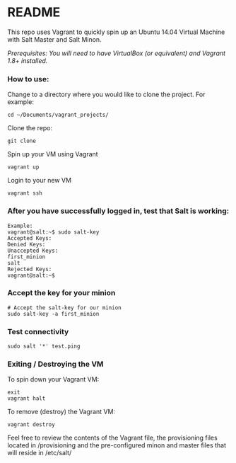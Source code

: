 # README

This repo uses Vagrant to quickly spin up an Ubuntu 14.04 Virtual Machine with Salt Master and Salt Minon.

*Prerequisites: You will need to have VirtualBox (or equivalent) and Vagrant 1.8+ installed.*

### How to use:

Change to a directory where you would like to clone the project.  For example:

```
cd ~/Documents/vagrant_projects/
```


Clone the repo:

```
git clone 
```

Spin up your VM using Vagrant

```
vagrant up
```

Login to your new VM

```
vagrant ssh
```

### After you have successfully logged in, test that Salt is working:

```
Example:
vagrant@salt:~$ sudo salt-key
Accepted Keys:
Denied Keys:
Unaccepted Keys:
first_minion
salt
Rejected Keys:
vagrant@salt:~$
```

### Accept the key for your minion

```
# Accept the salt-key for our minion
sudo salt-key -a first_minion
```

### Test connectivity

```
sudo salt '*' test.ping
```

### Exiting / Destroying the VM

To spin down your Vagrant VM:

```
exit
vagrant halt
```

To remove (destroy) the Vagrant VM:

```
vagrant destroy
```

Feel free to review the contents of the Vagrant file, the provisioning files located in /provisioning and the pre-configured minon and master files that will reside in /etc/salt/